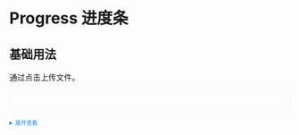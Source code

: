<style>
  .example{
      border: 1px solid #f5f5f5;
      border-radius: 5px;
      padding:20px;
  }

  details > summary:first-of-type {
      font-size: 10px;
      padding: 8px 0;
      cursor: pointer;
      color: #1989fa;
  }
</style>
# Progress 进度条
## 基础用法
通过点击上传文件。
<div class="example">
  <tass-upload></tass-upload>
</div>

<details>
<summary>展开查看</summary>

```vue
<template>
  <div style="width: 500px; border: 1px solid #ddd; padding: 20px">
    <tass-upload @changeUpload="changeUpload" @deleteUpload="deleteUpload"></tass-upload>
  </div>
</template>

<script>
  // 上传更新文件，第一个参数为当前上传文件，第二个参数为上传之后的文件列表
  const changeUpload = (file: any, fileList: any) => {
    console.log(file, fileList);
  };
  // 删除更新文件，第一个参数为当前删除文件，第二个参数为上传之后的文件列表
  const deleteUpload = (file: any, fileList: any) => {
    console.log(file, fileList);
  };
</script>
```
</details>